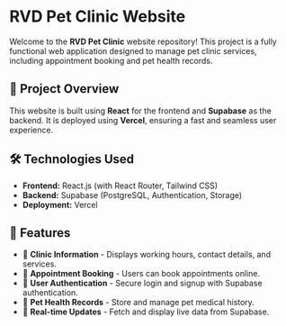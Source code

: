 # RVD Pet Clinic Website

Welcome to the **RVD Pet Clinic** website repository! This project is a fully functional web application designed to manage pet clinic services, including appointment booking and pet health records.

## 🚀 Project Overview
This website is built using **React** for the frontend and **Supabase** as the backend. It is deployed using **Vercel**, ensuring a fast and seamless user experience.

## 🛠️ Technologies Used
- **Frontend:** React.js (with React Router, Tailwind CSS)
- **Backend:** Supabase (PostgreSQL, Authentication, Storage)
- **Deployment:** Vercel

## 🌟 Features
- 🏥 **Clinic Information** - Displays working hours, contact details, and services.
- 📅 **Appointment Booking** - Users can book appointments online.
- 🔐 **User Authentication** - Secure login and signup with Supabase authentication.
- 🐶 **Pet Health Records** - Store and manage pet medical history.
- 📡 **Real-time Updates** - Fetch and display live data from Supabase.

